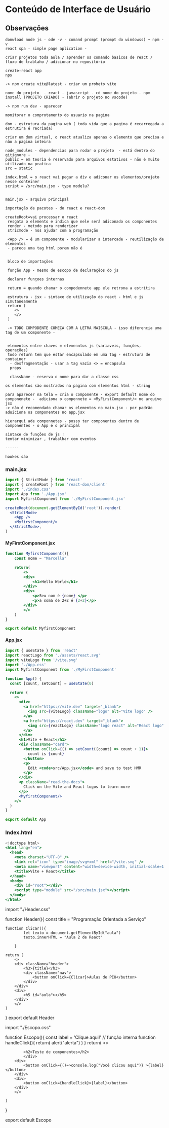 # Conteúdo de Interface de Usuário

## Observações
``` 
donwload node js - ode -v - comand prompt (prompt do windowss) + npm -v
react spa - simple page aplication - 

criar projetos toda aula / aprender os comando basicos de react / fluxo de trablaho / adicionar no repositório

create-react app
nps

-> npm create vite@latest - criar um proheto vite

nome do projeto  - react - javascript - cd nome do projeto - npm install (PROJETO CRIADO) - (abrir o projeto no vscode) 

-> npm run dev - aparecer

monitorar o comprotamento do usuario na pagina

dom - estrutura da pagina web ( toda vida que a pagina é recarregada a estrutira é recriada)

criar um dom virtual, o react atualiza apenas o elemento que precisa e não a pagina inteira

node_modules - dependencias para rodar o projeto  - está dentro do gitignore - 
public = em teoria é reservado para arquivos estativos - não é muito utilizado na pratica
src = static

index.html = o react vai pegar a div e adiconar os elementos/projeto nesse conteiner
script = /src/main.jsx - type modelu? 


main.jsx - arquivo principal

importação de pacotes - do react e react-dom

createRoot=vai processar o react
 resgata o elemento e indica que nele será adiconado os componentes
 render - metodo para renderizar
 stricmode - nos ajudar com a programação

 <App /> = é um componente - modularizar a intercade - reutilização de elementos
 - parece uma tag html porem não é


 bloco de importações

 função App - mesmo de escopo de declaraçẽos do js

 declarar funçoes internas

 return = quando chamar o compodennete app ele retrona a estritira 

 estrutura - jsx - sintaxe de utilização do react - html e js simutaneamente
 return (
    <>
    </>
 )

 -> TODO COMPODENTE COMEÇA COM A LETRA MAISCULA - isso diferencia uma tag de um componente -


 elementos entre chaves = elemenntos js (variaveis, funções, operações)
 todo return tem que estar encapsulado em uma tag - estrutura de container
  - desfragmentação - usar a tag vazia <> = encapsula
  props

  className - reserva o nome para dar a classe css

os elementos são mostrados na pagina com elementos html - string

para aparecer na tela = cria o componente - export default nome do componenete -  adiciona o componnete = <MyFirstComponent/> no arquivo jsx
-> não é recomendado chamar os elementos no main.jsx - por padrão aduiciona os componentes no app.jsx

hierarqui ade componnetes - posso ter componentes dentro de componentes - o App é o principal

sintaxe de funções de js !
tentar minimizar , trabalhar com eventos

------

hookes são 

```


### main.jsx
```jsx
import { StrictMode } from 'react'
import { createRoot } from 'react-dom/client'
import './index.css'
import App from './App.jsx'
import MyfirstComponent from './MyFirstComponent.jsx'

createRoot(document.getElementById('root')).render(
  <StrictMode>
    <App />
    <MyfirstComponent/>
  </StrictMode>,
)
```

#### MyFirstComponent.jsx
```jsx
function MyfirstComponent(){
    const nome = "Marcella"

    return(
        <>
        <div>
            <h1>Hello World</h1>
        </div>
        <div>
            <p>Seu nom é {nome} </p>
            <p>a soma de 2+2 é {2+2}</p> 
        </div>
        </>
    )
}

export default MyfirstComponent
```
#### App.jsx
```jsx
import { useState } from 'react'
import reactLogo from './assets/react.svg'
import viteLogo from '/vite.svg'
import './App.css'
import MyfirstComponent from './MyFirstComponent'

function App() {
  const [count, setCount] = useState(0)

  return (
    <>
      <div>
        <a href="https://vite.dev" target="_blank">
          <img src={viteLogo} className="logo" alt="Vite logo" />
        </a>
        <a href="https://react.dev" target="_blank">
          <img src={reactLogo} className="logo react" alt="React logo" />
        </a>
      </div>
      <h1>Vite + React</h1>
      <div className="card">
        <button onClick={() => setCount((count) => count + 1)}>
          count is {count}
        </button>
        <p>
          Edit <code>src/App.jsx</code> and save to test HMR
        </p>
      </div>
      <p className="read-the-docs">
        Click on the Vite and React logos to learn more
      </p>
      <MyfirstComponent/>
    </>
  )
}

export default App

```

### Index.html
```jsx
<!doctype html>
<html lang="en">
  <head>
    <meta charset="UTF-8" />
    <link rel="icon" type="image/svg+xml" href="/vite.svg" />
    <meta name="viewport" content="width=device-width, initial-scale=1.0" />
    <title>Vite + React</title>
  </head>
  <body>
    <div id="root"></div>
    <script type="module" src="/src/main.jsx"></script>
  </body>
</html>
```
import "./Header.css"



function Header(){
    const title = "Programação Orientada a Serviço"

    function Clicar(){
            let texto = document.getElementById("aula")
            texto.innerHTML = "Aula 2 de React"
            
        }
 
    return (
        <>
        <div className="header">
            <h3>{title}</h3>
            <div className="nav">
                <button onClick={Clicar}>Aulas de PIU</button>
            </div>
        </div>
        <div>
            <h5 id="aula"></h5>
        </div>
        </>
    )
}
export default Header

import "./Escopo.css"

function Escopo(){
    const label = 'Clique aqui!'
    // função interna 
    function handleClick(){
        return(
            alert("alerta")
        )
    }
    return(
        <>
        <div>

            <h2>Teste de componentes</h2>
            </div>
        <div>
            <button onClick={()=>console.log("Você clicou aqui")} >{label}</button>
        </div>
        <div>
            <button onClick={handleClick}>{label}</button>
        </div>
        </>
        
    )
}

export default Escopo
